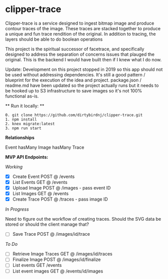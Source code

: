 # clipper-trace


Clipper-trace is a service designed to ingest bitmap image and produce contour traces of the image. These traces are stacked together to produce a unique and fun trace rendition of the original. In addition to tracing, the layers should be able to do boolean operations

This project is the spiritual successor of facetrace, and specifically designed to address the separation of concerns issues that plauged the original. This is the backend I would have built then if I knew what I do now.

Update: Development on this project stopped in 2019 so this app should not be used without addressing dependencies. It's still a good pattern / blueprint for the execution of the idea and project. package.json / readme.md have been updated so the project actually runs but it needs to be hooked up to S3 infrastructure to save images so it's not 100% functional as-is.

** Run it locally: **

```
0. git clone https://github.com/dirtybirdnj/clipper-trace.git
1. npm install
2. knex migrate:latest
3. npm run start
```

**Relationships**

Event hasMany Image hasMany Trace

**MVP API Endpoints:**

*Working*

- [x] Create Event POST @ /events
- [x] List Events GET @ /events
- [x] Upload Image POST @ /images - pass event ID
- [x] List Images GET @ /events
- [x] Create Trace POST @ /traces - pass image ID

*In Progress*

Need to figure out the workflow of creating traces. Should the SVG data be stored or should the client manage that?
- [ ] Save Trace POST @ /images/id/trace

*To Do*

- [ ] Retrieve Image Traces GET @ /images/id/traces
- [ ] Finalize Image POST @ /images/id/finalize
- [ ] List events GET /events
- [ ] List event images GET @ /events/id/images
